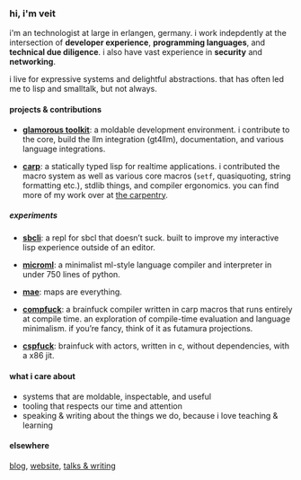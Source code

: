 ### hi, i'm veit

i'm an technologist at large in erlangen, germany.
i work indepdently at the intersection of **developer experience**, **programming languages**, and **technical due diligence**.
i also have vast experience in **security** and **networking**.

i live for expressive systems and delightful abstractions. that has often led
me to lisp and smalltalk, but not always.

#### projects & contributions

- [**glamorous toolkit**](https://github.com/feenkcom/gtoolkit): a moldable development environment.
  i contribute to the core, build the llm integration (gt4llm), documentation, and various language integrations.

- [**carp**](https://github.com/carp-lang/Carp): a statically typed lisp for realtime applications.
  i contributed the macro system as well as various core macros (`setf`, quasiquoting, string formatting etc.), stdlib things, and compiler ergonomics.
  you can find more of my work over at [the carpentry](https://github.com/carpentry-org).

##### experiments

- [**sbcli**](https://github.com/hellerve/sbcli): a repl for sbcl that doesn’t suck. built to improve my interactive lisp experience outside of an editor.

- [**microml**](https://github.com/hellerve/microml): a minimalist ml-style language compiler and interpreter in under 750 lines of python.

- [**mae**](https://github.com/hellerve/mae): maps are everything.

- [**compfuck**](https://github.com/hellerve/compfuck): a brainfuck compiler written in carp macros that runs entirely at compile time.
  an exploration of compile-time evaluation and language minimalism. if you’re fancy, think of it as futamura projections.

- [**cspfuck**](https://github.com/hellerve/cspfuck): brainfuck with actors, written in c, without dependencies, with a x86 jit.

#### what i care about

- systems that are moldable, inspectable, and useful
- tooling that respects our time and attention
- speaking & writing about the things we do, because i love teaching & learning

#### elsewhere

[blog](https://blog.veitheller.de), [website](https://veitheller.de), [talks & writing](https://veitheller.de/talks)
